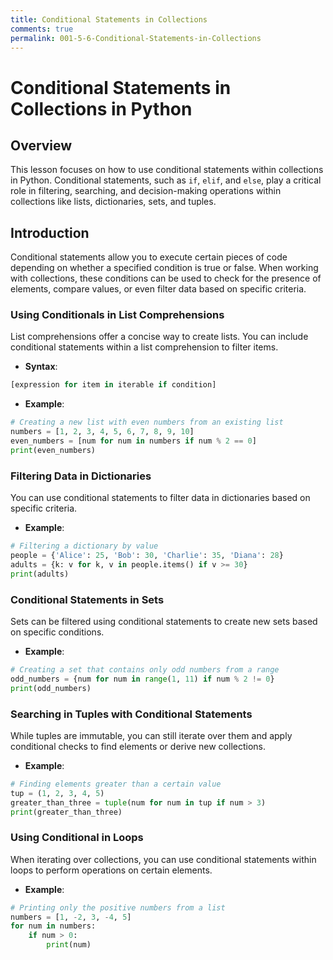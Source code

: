 ```yaml
---
title: Conditional Statements in Collections
comments: true
permalink: 001-5-6-Conditional-Statements-in-Collections
---
```


# Conditional Statements in Collections in Python

## Overview
This lesson focuses on how to use conditional statements within collections in Python. Conditional statements, such as `if`, `elif`, and `else`, play a critical role in filtering, searching, and decision-making operations within collections like lists, dictionaries, sets, and tuples.

## Introduction

Conditional statements allow you to execute certain pieces of code depending on whether a specified condition is true or false. When working with collections, these conditions can be used to check for the presence of elements, compare values, or even filter data based on specific criteria.

### Using Conditionals in List Comprehensions

List comprehensions offer a concise way to create lists. You can include conditional statements within a list comprehension to filter items.

- **Syntax**:

```python
[expression for item in iterable if condition]
```

- **Example**:

```python
# Creating a new list with even numbers from an existing list
numbers = [1, 2, 3, 4, 5, 6, 7, 8, 9, 10]
even_numbers = [num for num in numbers if num % 2 == 0]
print(even_numbers)
```

### Filtering Data in Dictionaries

You can use conditional statements to filter data in dictionaries based on specific criteria.

- **Example**:

```python
# Filtering a dictionary by value
people = {'Alice': 25, 'Bob': 30, 'Charlie': 35, 'Diana': 28}
adults = {k: v for k, v in people.items() if v >= 30}
print(adults)
```

### Conditional Statements in Sets

Sets can be filtered using conditional statements to create new sets based on specific conditions.

- **Example**:

```python
# Creating a set that contains only odd numbers from a range
odd_numbers = {num for num in range(1, 11) if num % 2 != 0}
print(odd_numbers)
```

### Searching in Tuples with Conditional Statements

While tuples are immutable, you can still iterate over them and apply conditional checks to find elements or derive new collections.

- **Example**:

```python
# Finding elements greater than a certain value
tup = (1, 2, 3, 4, 5)
greater_than_three = tuple(num for num in tup if num > 3)
print(greater_than_three)
```

### Using Conditional in Loops

When iterating over collections, you can use conditional statements within loops to perform operations on certain elements.

- **Example**:

```python
# Printing only the positive numbers from a list
numbers = [1, -2, 3, -4, 5]
for num in numbers:
    if num > 0:
        print(num)
```